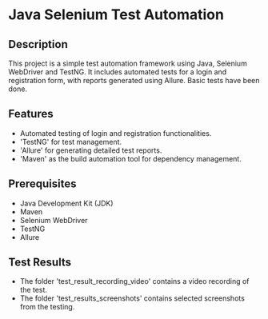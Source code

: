 # Java Selenium Test Automation


## Description
This project is a simple test automation framework using Java, Selenium WebDriver and TestNG. It includes automated tests for a login and registration form, with reports generated using Allure.
Basic tests have been done.

## Features
- Automated testing of login and registration functionalities.
- 'TestNG' for test management.
- 'Allure' for generating detailed test reports.
- 'Maven' as the build automation tool for dependency management.

## Prerequisites
- Java Development Kit (JDK)
- Maven
- Selenium WebDriver
- TestNG
- Allure

## Test Results
- The folder 'test_result_recording_video' contains a video recording of the test.
- The folder 'test_results_screenshots' contains selected screenshots from the testing.
